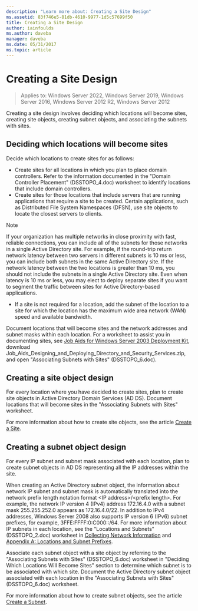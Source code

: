 ```yaml
---
description: "Learn more about: Creating a Site Design"
ms.assetid: 83f746e5-81db-4610-9977-1d5c57699f50
title: Creating a Site Design
author: iainfoulds
ms.author: daveba
manager: daveba
ms.date: 05/31/2017
ms.topic: article
---
```


# Creating a Site Design

>Applies to: Windows Server 2022, Windows Server 2019, Windows Server 2016, Windows Server 2012 R2, Windows Server 2012

Creating a site design involves deciding which locations will become sites, creating site objects, creating subnet objects, and associating the subnets with sites.

## Deciding which locations will become sites

Decide which locations to create sites for as follows:

- Create sites for all locations in which you plan to place domain controllers. Refer to the information documented in the "Domain Controller Placement" (DSSTOPO_4.doc) worksheet to identify locations that include domain controllers.
- Create sites for those locations that include servers that are running applications that require a site to be created. Certain applications, such as Distributed File System Namespaces (DFSN), use site objects to locate the closest servers to clients.

> [!NOTE]
> If your organization has multiple networks in close proximity with fast, reliable connections, you can include all of the subnets for those networks in a single Active Directory site. For example, if the round-trip return network latency between two servers in different subnets is 10 ms or less, you can include both subnets in the same Active Directory site. If the network latency between the two locations is greater than 10 ms, you should not include the subnets in a single Active Directory site. Even when latency is 10 ms or less, you may elect to deploy separate sites if you want to segment the traffic between sites for Active Directory-based applications.

- If a site is not required for a location, add the subnet of the location to a site for which the location has the maximum wide area network (WAN) speed and available bandwidth.

Document locations that will become sites and the network addresses and subnet masks within each location. For a worksheet to assist you in documenting sites, see [Job Aids for Windows Server 2003 Deployment Kit](https://microsoft.com/download/details.aspx?id=9608), download Job_Aids_Designing_and_Deploying_Directory_and_Security_Services.zip, and open "Associating Subnets with Sites" (DSSTOPO_6.doc).

## Creating a site object design

For every location where you have decided to create sites, plan to create site objects in Active Directory Domain Services (AD DS). Document locations that will become sites in the "Associating Subnets with Sites" worksheet.

For more information about how to create site objects, see the article [Create a Site](/previous-versions/windows/it-pro/windows-server-2008-r2-and-2008/cc772304(v=ws.11)).

## Creating a subnet object design

For every IP subnet and subnet mask associated with each location, plan to create subnet objects in AD DS representing all the IP addresses within the site.

When creating an Active Directory subnet object, the information about network IP subnet and subnet mask is automatically translated into the network prefix length notation format \<IP address>/\<prefix length>. For example, the network IP version 4 (IPv4) address 172.16.4.0 with a subnet mask 255.255.252.0 appears as 172.16.4.0/22. In addition to IPv4 addresses,  Windows Server 2008  also supports IP version 6 (IPv6) subnet prefixes, for example, 3FFE:FFFF:0:C000::/64. For more information about IP subnets in each location, see the "Locations and Subnets" (DSSTOPO_2.doc) worksheet in [Collecting Network Information](../../ad-ds/plan/Collecting-Network-Information.md) and [Appendix A: Locations and Subnet Prefixes](Appendix-A--Locations-and-Subnet-Prefixes.md).

Associate each subnet object with a site object by referring to the "Associating Subnets with Sites" (DSSTOPO_6.doc) worksheet in "Deciding Which Locations Will Become Sites" section to determine which subnet is to be associated with which site. Document the Active Directory subnet object associated with each location in the "Associating Subnets with Sites" (DSSTOPO_6.doc) worksheet.

For more information about how to create subnet objects, see the article [Create a Subnet](/previous-versions/windows/it-pro/windows-server-2008-r2-and-2008/cc770372(v=ws.11)).
